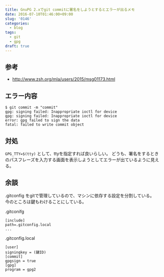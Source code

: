 ```yaml
---
title: GnuPG 2.xでgit commitに署名をしようとするとエラーが出るメモ
date: 2016-07-10T01:46:00+09:00
slug: '0146'
categories:
  - blog
tags:
  - git
  - gpg
draft: true
---
```



## 参考

* http://www.zsh.org/mla/users/2015/msg01173.html

## エラー内容

```
$ git commit -m "commit"
gpg: signing failed: Inappropriate ioctl for device
gpg: signing failed: Inappropriate ioctl for device
error: gpg failed to sign the data
fatal: failed to write commit object
```

## 対処

`GPG_TTY=$(tty)` として、ttyを指定すれば良いらしい。
どうも、署名をするときのパスフレーズを入力する画面を表示しようとしてエラーが出ているように見える。

## 余談

.gitconfig をgitで管理しているので、マシンに依存する設定を分割している。
今のところは鍵もわけることにしている。

.gitconifg
```
[include]
path=.gitconfig.local
...
```

.gitconfig.local
```
[user]
signingkey = (鍵ID)
[commit]
gpgsign = true
[gpg]
program = gpg2
```

